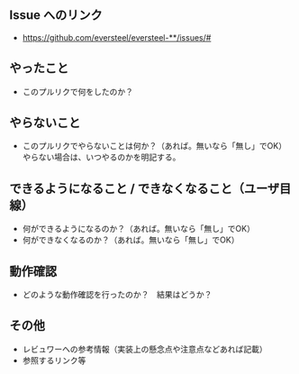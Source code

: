 ## Issue へのリンク

* https://github.com/eversteel/eversteel-**/issues/#

## やったこと

* このプルリクで何をしたのか？

## やらないこと

* このプルリクでやらないことは何か？（あれば。無いなら「無し」でOK）
    やらない場合は、いつやるのかを明記する。

## できるようになること / できなくなること（ユーザ目線）

* 何ができるようになるのか？（あれば。無いなら「無し」でOK）
* 何ができなくなるのか？（あれば。無いなら「無し」でOK）

## 動作確認

* どのような動作確認を行ったのか？　結果はどうか？

## その他

* レビュワーへの参考情報（実装上の懸念点や注意点などあれば記載）
* 参照するリンク等
